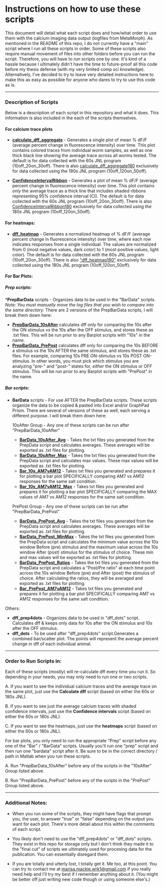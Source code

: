 # Instructions on how to use these scripts
This document will detail what each script does and how/what order to use them with the calcium imaging data output (logfiles from MetaMorph).
As mentioned in the README of this repo, I do not currently have a "main" script where I run all these scripts in order. Some of these scripts also require manual movement of files into other folders before you can run the script. Therefore, you will have to run scripts one by one. It's kind of a hassle because I ultimately didn't have the time to future-proof all this code before my thesis defense (with my very limited comp sci knowledge). Alternatively, I've decided to try to leave very detailed instructions here to make this as easy as possible for anyone who dares to try to use this code as is.

***

### Description of Scripts
Below is a description of each script in this repository and what it does. This information is also included in the each of the scripts themselves.

#### For calcium trace plots

* [**calculate_dff_aggregate**](https://github.com/honglabcsun/Calcium-Imaging/blob/main/Salts/scripts/calculate_dff_aggregate.m) - Generates a single plot of mean % dF/F (average percent change in fluorescence intensity) over time. This plot contains colored traces from individual worm samples, as well as one thick black line showing the average trace across all worms tested. The default is for data collected with the 60s JNL program (10off_20on_30off). There is also [calculate_dff_aggregate180](https://github.com/honglabcsun/Calcium-Imaging/blob/main/Salts/scripts/calculate_dff_aggregate180.m) exclusively for data collected using the 180s JNL program (10off_120on_50off).

* [**ConfidenceIntervalRibbon**](https://github.com/honglabcsun/Calcium-Imaging/blob/main/Salts/scripts/ConfidenceIntervalRibbon.m) - Generates a plot of mean % dF/F (average percent change in fluorescence intensity) over time. This plot contains _only_ the average trace as a thick line that includes shaded ribbons representing 95% confidence interval (CI). The default is for data collected with the 60s JNL program (10off_20on_30off). There is also [ConfidenceIntervalRibbon180](https://github.com/honglabcsun/Calcium-Imaging/blob/main/Salts/scripts/ConfidenceIntervalRibbon180.m) exclusively for data collected using the 180s JNL program (10off_120on_50off).

#### For heatmaps:

* [**dff_heatmap**](https://github.com/honglabcsun/Calcium-Imaging/blob/main/Salts/scripts/dff_heatmap.m) - Generates a normalized heatmap of % dF/F (average percent change in fluorescence intensity) over time, where each row indicates responses from a single individual. The values are normalized from 0 (most negative values, dark color) to 1 (most positive values, light color). The default is for data collected with the 60s JNL program (10off_20on_30off). There is also ["dff_heatmap180"](https://github.com/honglabcsun/Calcium-Imaging/blob/main/Salts/scripts/dff_heatmap180.m) exclusively for data collected using the 180s JNL program (10off_120on_50off).

#### For Bar Plots:

##### Prep scripts:
***PrepBarData** scripts - Organizes data to be used in the "BarData" scripts. *Note: You must manually move the log files that you wish to compare into the same directory.* There are 2 versions of the PrepBarData scripts, I will break them down here:
  * [**PrepBarData_10sAfter**](https://github.com/honglabcsun/Calcium-Imaging/blob/main/Salts/scripts/PrepBarData_10sAfter.m) calculates dff only for comparing the 10s after the ON stimulus vs the 10s after the OFF stimulus, and stores these as .txt files. This will be run prior to any Barplot scripts with "10s" in the name.
  * [**PrepBarData_PrePost**](https://github.com/honglabcsun/Calcium-Imaging/blob/main/Salts/scripts/PrepBarData_PrePost.m) calculates dff only for comparing the 10s BEFORE a stimulus vs the 10s AFTER the same stimulus, and stores these as .txt files. For example, comparing 10s PRE ON-stimulus vs 10s POST ON-stimulus. In other words, you must pick which stimulus you are analyzing "pre-" and "post-" states for, _either_ the ON stimulus or OFF stimulus. This will be run prior to any Barplot scripts with "PrePost" in the name.

##### Bar scripts:
* **BarData** scripts - For use AFTER the PrepBarData scripts. These scripts organize the data to be copied & pasted into Excel and/or GraphPad Prism. There are several of versions of these as well, each serving a different purpose. I will break them down here:
  
  10sAfter Group - Any one of these scripts can be run after "PrepBarData_10sAfter"
  * [**BarData_10sAfter_Avg**](https://github.com/honglabcsun/Calcium-Imaging/blob/main/Salts/scripts/BarData_10sAfter_Avg.m) - Takes the txt files you generated from the PrepData script and calculates averages. These averages will be exported as .txt files for plotting.
  * [**BarData_10sAfter_Max**](https://github.com/honglabcsun/Calcium-Imaging/blob/main/Salts/scripts/BarData_10sAfter_Max.m) - Takes the txt files you generated from the PrepData script and calculates max values. These max values will be exported as .txt files for plotting.
  * [**Bar_10s_AM7vAM12**](https://github.com/honglabcsun/Calcium-Imaging/blob/main/Salts/scripts/Bar_10s_AM7vAM12.m) - Takes txt files you generated and prepares it for plotting a bar plot SPECIFICALLY comparing AM7 vs AM12 responses for the same salt condition.
  * [**Bar_10s_AM7vAM12_Max**](https://github.com/honglabcsun/Calcium-Imaging/blob/main/Salts/scripts/Bar_10s_AM7vAM12_Max.m) - Takes txt files you generated and prepares it for plotting a bar plot SPECIFICALLY comparing the MAX values of AM7 vs AM12 responses for the same salt condition.

  PrePost Group - Any one of these scripts can be run after "PrepBarData_PrePost"
  * [**BarData_PrePost_Avg**](https://github.com/honglabcsun/Calcium-Imaging/blob/main/Salts/scripts/BarData_PrePost_Avg.m) - Takes the txt files you generated from the PrepData script and calculates averages. These averages will be exported as .txt files for plotting.
  * [**BarData_PrePost_MinMax**](https://github.com/honglabcsun/Calcium-Imaging/blob/main/Salts/scripts/BarData_PrePost_MinMax.m) - Takes the txt files you generated from the PrepData script and calculates the minimum value across the 10s window Before (pre) stimulus and the maximum value across the 10s window After (post) stimulus for the stimulus of choice. These min and max values will be exported as .txt files for plotting.
  * [**BarData_PrePost_Ratios**](https://github.com/honglabcsun/Calcium-Imaging/blob/main/Salts/scripts/BarData_PrePost_Ratios.m) - Takes the txt files you generated from the PrepData script and calculates a "Post/Pre ratio" at each time point across the 10s window Before (pre) and After (post) the stimulus of choice. After calculating the ratios, they will be averaged and exported as .txt files for plotting.
  * [**Bar_PrePost_AM7vAM12**](https://github.com/honglabcsun/Calcium-Imaging/blob/main/Salts/scripts/Bar_PrePost_AM7vAM12.m) - Takes txt files you generated and prepares it for plotting a bar plot SPECIFICALLY comparing AM7 vs AM12 responses for the same salt condition.

Others:    
* **dff_prep4dots** - Organizes data to be used in "dff_dots" script. Calculates dff & keeps only data for 10s after the ON stimulus and 10s after the OFF stimulus.
* **dff_dots** - To be used after "dff_prep4dots" script.Generates a combined bar/scatter plot. The points will represent the average percent change in dff of each individual animal.
  
***
### Order to Run Scripts in:
Each of these scripts (mostly) will re-calculate dff every time you run it. So depending in your needs, you may only need to run one or two scripts.

A. If you want to see the individual calcium traces and the average trace on the same plot, just use the **Calculate dff** script (based on either the 60s or 180s JNL).

B. If you want to see just the average calcium traces with shaded confidence intervals, just use the **Confidence intervals** script (based on either the 60s or 180s JNL).

C. If you want to see the heatmaps, just use the **heatmaps** script (based on either the 60s or 180s JNL).


For bar plots, you only need to run the appropriate "Prep" script before any one of the "Bar" / "BarData" scripts. Usually you'll run one "prep" script and then run one "bardata" script after it. Be sure to be in the correct directory / path in Matlab when you run these scripts.

A. Run "PrepBarData_10sAfter" before any of the scripts in the "10sAfter" Group listed above.

B. Run "PrepBarData_PrePost" before any of the scripts in the "PrePost" Group listed above.

***

### Additional Notes:

* When you run some of the scripts, they might have flags that prompt you, the user, to answer "true" or "false" depending on the output you want for each plot. There's more detail about this within the comments of each script.

* You likely don't need to use the "dff_prep4dots" or "dff_dots" scripts. They exist in this repo for storage only but I don't think they made it to the "final cut" of scripts we ultimately used for procesing data for the publication. You can essentially disregard them.
  
* If you are totally and utterly lost, I totally get it. Me too, at this point. You can try to contact me at marisa.mackie.wrk1@gmail.com if you really need help and I'll try my best if I remember anything about it. (You might be better off just writing new code though or using someone else's.)

